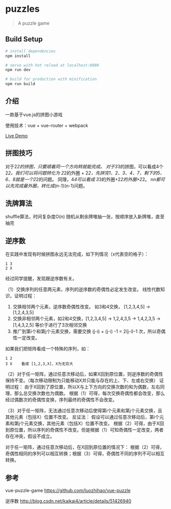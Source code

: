 # puzzles

> A puzzle game

## Build Setup

``` bash
# install dependencies
npm install

# serve with hot reload at localhost:8080
npm run dev

# build for production with minification
npm run build
```


## 介绍
一款基于vue.js的拼图小游戏

使用技术：vue + vue-router + webpack

[Live Demo](https://zhengweijian.github.io/puzzle-game/)


## 拼图技巧
对于2*2的拼图，只要顺着同一个方向转就能完成。
对于3*3的拼图，可以看成4个2*2。我们可以将问题转化为 2*2的外圈 + 2*2，先拼完1、2、3、4、7，剩下的5、6、8就是一个2*2的问题。
同理，4*4可以看成 3*3的外圈+2*2的外圈+2*2。
n*n都可以先完成最外圈，转化成(n-1)*(n-1)问题。

## 洗牌算法
shuffle算法，时间复杂度O(n)
随机从剩余牌堆抽一张，按顺序放入新牌堆，直至抽完

## 逆序数
在实践中发现有时候拼图永远无法完成，如下列情况（x代表空的格子）：
```
1 3
2 X
```
经过同学提醒，发现跟逆序数有关。

（1）交换序列的任意两元素，序列的逆序数的奇偶性必定发生改变。
线性代数知识，证明过程：
1. 交换相邻两个元素，逆序数奇偶性改变。 如3和4交换， [1,2,3,4,5] -> [1,2,4,3,5]
2. 交换非相邻两个元素，如2和4交换，[1,2,3,4,5] -> 1,2,4,3,5 -> 1,4,2,3,5 -> [1,4,3,2,5] 等价于进行了3次相邻交换
3. 推广到第i个和第j个元素交换，需要交换 (j-i) + (j-i) -1 = 2(j-i)-1 次，所以奇偶性一定改变。

如果我们把矩阵看成一个特殊的序列，如：
```
1 2
3 X    看成 [1,2,3,X]，X为无穷大
```
（2）对于任一矩阵，通过任意次移动后，如果X回到原位置，则逆序数的奇偶性保持不变。（每次移动限制为只能移动X并只能与存在的上、下、左或右交换）
证明过程：
由于X回到了原位置，所以X与上下方向的交换次数的和为偶数，左右同理，那么总交换次数也为偶数。
根据（1）可得，每次交换奇偶性都会改变，那么经过偶数次的奇偶性变换，序列最终的奇偶性不会改变。

（3）对于任一矩阵，无法通过任意次移动后使得第i个元素和第j个元素交换，且其他元素（包括X）位置不改变。
反证法：
假设可以通过任意次移动后，第i个元素和第j个元素交换，其他元素（包括X）位置不改变。
根据（2）可得，由于X回到原位置，所以序列的奇偶性不改变。但是根据（1）可知奇偶性一定改变，两者存在冲突，假设不成立。

对于任一矩阵，通过任意次移动后，在X回到原位置的情况下：
根据（2）可得，奇偶性相同的序列可以相互转换；根据（3）可得，奇偶性不同的序列不可以相互转换。


## 参考
vue-puzzle-game https://github.com/luozhihao/vue-puzzle

逆序数 http://blog.csdn.net/kaikai4/article/details/51426940